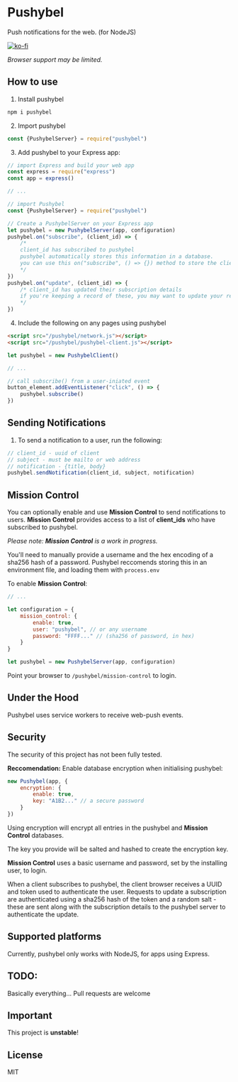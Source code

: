 # Pushybel
Push notifications for the web. (for NodeJS)

[![ko-fi](https://ko-fi.com/img/githubbutton_sm.svg)](https://ko-fi.com/V7V6K2071)

_Browser support may be limited._

## How to use
1. Install pushybel 

```bash
npm i pushybel
```

2. Import pushybel 

```js 
const {PushybelServer} = require("pushybel")
```

3. Add pushybel to your Express app:

```js
// import Express and build your web app
const express = require("express")
const app = express()

// ...

// import Pushybel
const {PushybelServer} = require("pushybel")

// Create a PushybelServer on your Express app
let pushybel = new PushybelServer(app, configuration)
pushybel.on("subscribe", (client_id) => {
    /* 
    client_id has subscribed to pushybel
    pushybel automatically stores this information in a database.
    you can use this on("subscribe", () => {}) method to store the client_id ready to use with sendNotification()
    */
})
pushybel.on("update", (client_id) => {
    /* client_id has updated their subscription details
    if you're keeping a record of these, you may want to update your records
    */
})
```

4. Include the following on any pages using pushybel
```html
<script src="/pushybel/network.js"></script>
<script src="/pushybel/pushybel-client.js"></script>
```
```js
let pushybel = new PushybelClient()

// ...

// call subscribe() from a user-iniated event
button_element.addEventListener("click", () => {
    pushybel.subscribe()
})
```

## Sending Notifications

1. To send a notification to a user, run the following:
```js
// client_id - uuid of client
// subject - must be mailto or web address
// notification - {title, body}
pushybel.sendNotification(client_id, subject, notification)
```

## Mission Control
You can optionally enable and use **Mission Control** to send notifications to users. **Mission Control** provides access to a list of **client_ids** who have subscribed to pushybel.

_Please note: **Mission Control** is a work in progress._

You'll need to manually provide a username and the hex encoding of a sha256 hash of a password. Pushybel reccomends storing this in an environment file, and loading them with ```process.env```

To enable **Mission Control**:
```js
// ...

let configuration = {
    mission_control: {
        enable: true,
        user: "pushybel", // or any username
        password: "FFFF..." // (sha256 of password, in hex)
    }
}

let pushybel = new PushybelServer(app, configuration)

```

Point your browser to ```/pushybel/mission-control``` to login.

## Under the Hood
Pushybel uses service workers to receive web-push events.

## Security
The security of this project has not been fully tested. 

**Reccomendation:**
Enable database encryption when initialising pushybel:
```js
new Pushybel(app, {
    encryption: {
        enable: true,
        key: "A1B2..." // a secure password
    }
})
```
Using encryption will encrypt all entries in the pushybel and **Mission Control** databases.

The key you provide will be salted and hashed to create the encryption key.

**Mission Control** uses a basic username and password, set by the installing user, to login.

When a client subscribes to pushybel, the client browser receives a UUID and token used to authenticate the user. Requests to update a subscription are authenticated using a sha256 hash of the token and a random salt - these are sent along with the subscription details to the pushybel server to authenticate the update.

## Supported platforms
Currently, pushybel only works with NodeJS, for apps using Express.

## TODO:
Basically everything... Pull requests are welcome

## Important
This project is **unstable**! 

## License
MIT